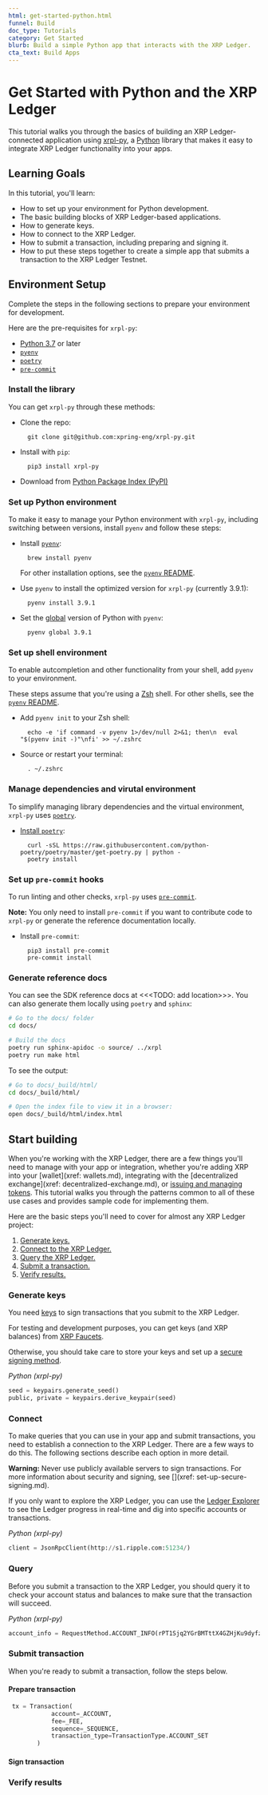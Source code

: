 ```yaml
---
html: get-started-python.html
funnel: Build
doc_type: Tutorials
category: Get Started
blurb: Build a simple Python app that interacts with the XRP Ledger.
cta_text: Build Apps
---
```


# Get Started with Python and the XRP Ledger

This tutorial walks you through the basics of building an XRP Ledger-connected application using [xrpl-py](https://github.com/xpring-eng/xrpl-py), a [Python](https://www.python.org) library that makes it easy to integrate XRP Ledger functionality into your apps.  


## Learning Goals

In this tutorial, you'll learn: 

* How to set up your environment for Python development. 
* The basic building blocks of XRP Ledger-based applications.
* How to generate keys.
* How to connect to the XRP Ledger.
* How to submit a transaction, including preparing and signing it. 
* How to put these steps together to create a simple app that submits a transaction to the XRP Ledger Testnet. 

## Environment Setup

Complete the steps in the following sections to prepare your environment for development. 

Here are the pre-requisites for `xrpl-py`:

* [Python 3.7](https://www.python.org/downloads/) or later 
* [`pyenv`](https://github.com/pyenv/pyenv)
* [`poetry`](https://python-poetry.org/docs/)
* [`pre-commit`](https://pre-commit.com/)

### Install the library

You can get `xrpl-py` through these methods:

* Clone the repo:

        git clone git@github.com:xpring-eng/xrpl-py.git

* Install with `pip`:

        pip3 install xrpl-py

* Download from [Python Package Index (PyPI)](https://pypi.org/) 

### Set up Python environment

To make it easy to manage your Python environment with `xrpl-py`, including switching between versions, install `pyenv` and follow these steps:

* Install [`pyenv`](https://github.com/pyenv/pyenv):

        brew install pyenv
    
    For other installation options, see the [`pyenv` README](https://github.com/pyenv/pyenv#installation).

* Use `pyenv` to install the optimized version for `xrpl-py` (currently 3.9.1):

        pyenv install 3.9.1

* Set the [global](https://github.com/pyenv/pyenv/blob/master/COMMANDS.md#pyenv-global) version of Python with `pyenv`:

        pyenv global 3.9.1

### Set up shell environment

To enable autcompletion and other functionality from your shell, add `pyenv` to your environment. 

These steps assume that you're using a [Zsh](http://zsh.sourceforge.net/) shell. For other shells, see the [`pyenv` README](https://github.com/pyenv/pyenv#basic-github-checkout).


* Add `pyenv init` to your Zsh shell:

        echo -e 'if command -v pyenv 1>/dev/null 2>&1; then\n  eval "$(pyenv init -)"\nfi' >> ~/.zshrc
        
* Source or restart your terminal:

        . ~/.zshrc

### Manage dependencies and virutal environment

To simplify managing library dependencies and the virtual environment, `xrpl-py` uses [`poetry`](https://python-poetry.org/docs).

* [Install `poetry`](https://python-poetry.org/docs/#osx-linux-bashonwindows-install-instructions):

        curl -sSL https://raw.githubusercontent.com/python-poetry/poetry/master/get-poetry.py | python -
        poetry install

### Set up `pre-commit` hooks

To run linting and other checks, `xrpl-py` uses [`pre-commit`](https://pre-commit.com/). 

**Note:** You only need to install `pre-commit` if you want to contribute code to `xrpl-py` or generate the reference documentation locally.
  

* Install `pre-commit`:

        pip3 install pre-commit
        pre-commit install

### Generate reference docs

You can see the SDK reference docs at <<<TODO: add location>>>. You can also generate them locally using `poetry` and `sphinx`:

```bash
# Go to the docs/ folder
cd docs/

# Build the docs
poetry run sphinx-apidoc -o source/ ../xrpl
poetry run make html
```

To see the output:

```bash
# Go to docs/_build/html/
cd docs/_build/html/

# Open the index file to view it in a browser:
open docs/_build/html/index.html
```

## Start building

When you're working with the XRP Ledger, there are a few things you'll need to manage with your app or integration, whether you're adding XRP into your [wallet](xref: wallets.md), integrating with the [decentralized exchange](xref: decentralized-exchange.md), or [issuing and managing tokens](xref:issued-currencies.md). This tutorial walks you through the patterns common to all of these use cases and provides sample code for implementing them. 

Here are the basic steps you'll need to cover for almost any XRP Ledger project:

1. [Generate keys.](#generate-keys)
2. [Connect to the XRP Ledger.](#connect)
3. [Query the XRP Ledger.](#query)
4. [Submit a transaction.](#submit-transaction) 
5. [Verify results.](#verify-results) 

### Generate keys

You need [keys](https://xrpl.org/cryptographic-keys.html) to sign transactions that you submit to the XRP Ledger. 

For testing and development purposes, you can get keys (and XRP balances) from [XRP Faucets](https://xrpl.org/xrp-testnet-faucet.html).

Otherwise, you should take care to store your keys and set up a [secure signing method](https://xrpl.org/set-up-secure-signing.html). 

<!-- MULTICODE_BLOCK_START -->

*Python (xrpl-py)*

```py
seed = keypairs.generate_seed()
public, private = keypairs.derive_keypair(seed)
```

<!-- MULTICODE_BLOCK_END -->

### Connect

To make queries that you can use in your app and submit transactions, you need to establish a connection to the XRP Ledger. There are a few ways to do this. The following sections describe each option in more detail. 

**Warning:**  Never use publicly available servers to sign transactions. For more information about security and signing, see [](xref: set-up-secure-signing.md).

If you only want to explore the XRP Ledger, you can  use the [Ledger Explorer](https://livenet.xrpl.org/) to see the Ledger progress in real-time and dig into specific accounts or transactions. 


<!-- MULTICODE_BLOCK_START -->

*Python (xrpl-py)*

```py
client = JsonRpcClient(http://s1.ripple.com:51234/)
```


<!-- MULTICODE_BLOCK_END -->

### Query

Before you submit a transaction to the XRP Ledger, you should query it to check your account status and balances to make sure that the transaction will succeed. 

<!-- MULTICODE_BLOCK_START -->

*Python (xrpl-py)*

```py
account_info = RequestMethod.ACCOUNT_INFO(rPT1Sjq2YGrBMTttX4GZHjKu9dyfzbpAYe)
```

<!-- MULTICODE_BLOCK_END -->

### Submit transaction

When you're ready to submit a transaction, follow the steps below.

#### Prepare transaction

```python
 tx = Transaction(
            account=_ACCOUNT,
            fee=_FEE,
            sequence=_SEQUENCE,
            transaction_type=TransactionType.ACCOUNT_SET
        )
```

#### Sign transaction

### Verify results
